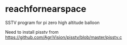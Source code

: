 # reachfornearspace
SSTV program for pi zero high altitude balloon

Need to install pisstv from https://github.com/AgriVision/pisstv/blob/master/pisstv.c

